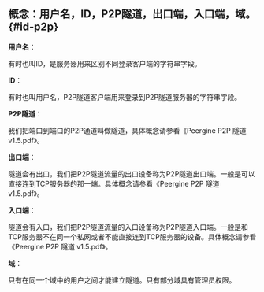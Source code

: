## 概念：用户名，ID，P2P隧道，出口端，入口端，域。 {#id-p2p}

**用户名**：

有时也叫ID，是服务器用来区别不同登录客户端的字符串字段。

**ID**：

有时也叫用户名，P2P隧道客户端用来登录到P2P隧道服务器的字符串字段。

**P2P隧道**：

我们把端口到端口的P2P通道叫做隧道，具体概念请参看《Peergine P2P 隧道 v1.5.pdf》。

**出口端**：

隧道会有出口，我们把P2P隧道流量的出口设备称为P2P隧道出口端。一般是可以直接连到TCP服务器的那一端。具体概念请参看《Peergine P2P 隧道 v1.5.pdf》。

**入口端**：

隧道会有入口，我们把P2P隧道流量的入口设备称为P2P隧道入口端。一般是和TCP服务器不在同一个私网或者不能直接连到TCP服务器的设备。具体概念请参看《Peergine P2P 隧道 v1.5.pdf》。

**域**：

只有在同一个域中的用户之间才能建立隧道。只有部分域具有管理员权限。